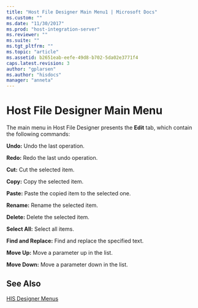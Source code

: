 ```yaml
---
title: "Host File Designer Main Menu1 | Microsoft Docs"
ms.custom: ""
ms.date: "11/30/2017"
ms.prod: "host-integration-server"
ms.reviewer: ""
ms.suite: ""
ms.tgt_pltfrm: ""
ms.topic: "article"
ms.assetid: b2651eab-eefe-49d8-b702-5da02e3771f4
caps.latest.revision: 3
author: "gplarsen"
ms.author: "hisdocs"
manager: "anneta"
---
```

# Host File Designer Main Menu
The main menu in Host File Designer presents the **Edit** tab, which contain the following commands:  
  
 **Undo:** Undo the last operation.  
  
 **Redo:** Redo the last undo operation.  
  
 **Cut:** Cut the selected item.  
  
 **Copy:** Copy the selected item.  
  
 **Paste:** Paste the copied item to the selected one.  
  
 **Rename:** Rename the selected item.  
  
 **Delete:** Delete the selected item.  
  
 **Select All:** Select all items.  
  
 **Find and Replace:** Find and replace the specified text.  
  
 **Move Up:** Move a parameter up in the list.  
  
 **Move Down:** Move a parameter down in the list.  
  
## See Also  
 [HIS Designer Menus](../core/his-designer-menus1.md)